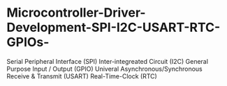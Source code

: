 # Microcontroller-Driver-Development-SPI-I2C-USART-RTC-GPIOs-

Serial Peripheral Interface (SPI)
Inter-integreated Circuit (I2C)
General Purpose Input / Output (GPIO)
Univeral Asynchronous/Synchronous Receive & Transmit (USART)
Real-Time-Clock (RTC)
